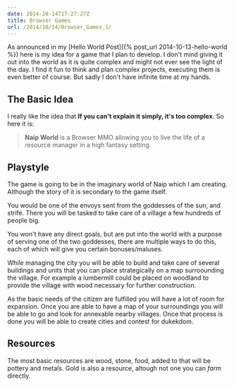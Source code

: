 ```yaml
---
date: 2014-10-14T17:27:27Z
title: Browser Games
url: /2014/10/14/Browser_Games_1/
---
```


As announced in my [Hello World Post]({% post_url 2014-10-13-hello-world %})
here is my idea for a game that I plan to develop. I don't mind giving it out
into the world as it is quite complex and might not ever see the light of the
day. I find it fun to think and plan complex projects, executing them is even
better of course. But sadly I don't have infinite time at my hands.

The Basic Idea
--------------

I really like the idea that **If you can't explain it simply, it's too
complex**. So here it is:

> **Naip World** is a Browser MMO allowing you to live the life of a resource
> manager in a high fantasy setting.

Playstyle
---------

The game is going to be in the imaginary world of Naip which I am creating.
Although the story of it is secondary to the game itself.

You would be one of the envoys sent from the goddesses of the sun, and strife.
There you will be tasked to take care of a village a few hundreds of people big.

You won't have any direct goals, but are put into the world with a purpose of
serving one of the two goddesses, there are multiple ways to do this, each of
which will give you certain bonuses/maluses.

While managing the city you will be able to build and take care of several
buildings and units that you can place strategically on a map surroounding the
village. For example a lumbermill could be placed on woodland to provide the
village with wood necessary for further construction.

As the basic needs of the citizen are fulfilled you will have a lot of room for
expansion. Once you are able to have a map of your surroundings you will be able
to go and look for annexable nearby villages. Once that process is done you will
be able to create cities and contest for dukekdom.

Resources
---------

The most basic resources are wood, stone, food, added to that will be pottery
and metals. Gold is also a resource, altough not one you can *farm* directly.
